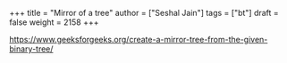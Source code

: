 +++
title = "Mirror of a tree"
author = ["Seshal Jain"]
tags = ["bt"]
draft = false
weight = 2158
+++

<https://www.geeksforgeeks.org/create-a-mirror-tree-from-the-given-binary-tree/>
